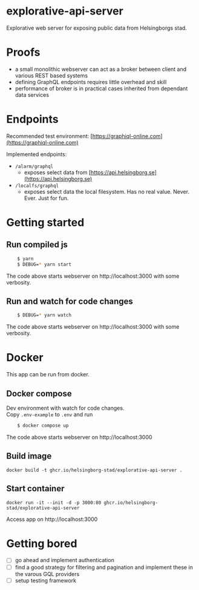 # explorative-api-server
Explorative web server for exposing public data from Helsingborgs stad.

# Proofs

- a small monolithic webserver can act as a broker between client and various REST based systems
- defining GraphQL endpoints requires little overhead and skill
- performance of broker is in practical cases inherited from dependant data services


# Endpoints

Recommended test environment: [https://graphiql-online.com](https://graphiql-online.com)

Implemented endpoints:
- `/alarm/graphql`
  - exposes select data from [https://api.helsingborg.se](https://api.helsingborg.se)
- `/localfs/graphql`
  - exposes select data the local filesystem. Has no real value. Never. Ever. Just for fun.

# Getting started

## Run compiled js
```sh
    $ yarn
    $ DEBUG=* yarn start
```
The code above starts webserver on http://localhost:3000 with some verbosity.
## Run and watch for code changes
```sh
    $ DEBUG=* yarn watch
```

The code above starts webserver on http://localhost:3000 with some verbosity.

# Docker 
This app can be run from docker.

## Docker compose
Dev environment with watch for code changes.  
Copy `.env-example` to `.env` and run
```sh
    $ docker compose up
```
The code above starts webserver on http://localhost:3000

## Build image
```
docker build -t ghcr.io/helsingborg-stad/explorative-api-server .
```

## Start container
```
docker run -it --init -d -p 3000:80 ghcr.io/helsingborg-stad/explorative-api-server
```
Access app on http://localhost:3000 


# Getting bored
- [ ] go ahead and implement authentication
- [ ] find a good strategy for filtering and pagination and implement these in the varous GQL providers
- [ ] setup testing framework